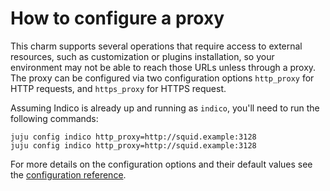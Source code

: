 # How to configure a proxy

This charm supports several operations that require access to external resources, such as customization or plugins installation, so your environment may not be able to reach those URLs unless through a proxy. The proxy can be configured via two configuration options `http_proxy` for HTTP requests, and `https_proxy` for HTTPS request.

Assuming Indico is already up and running as `indico`, you'll need to run the following commands:
```
juju config indico http_proxy=http://squid.example:3128
juju config indico http_proxy=http://squid.example:3128
```

For more details on the configuration options and their default values see the [configuration reference](https://charmhub.io/indico/configure).
